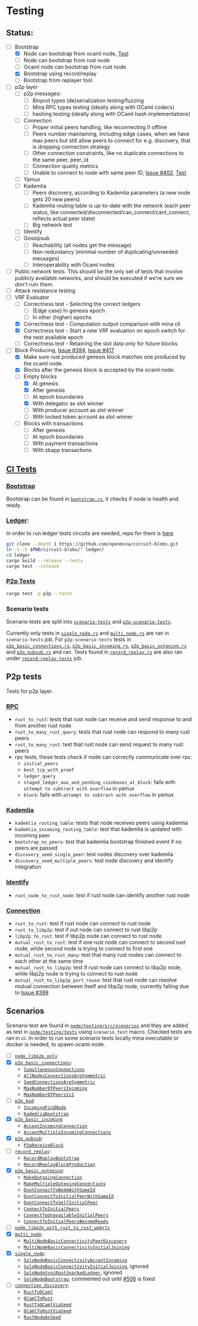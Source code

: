 # Testing

## Status:

- [ ] Bootstrap
    - [x] Node can bootstrap from ocaml node, [Test](#bootstrap)
    - [ ] Node can bootstrap from rust node
    - [ ] Ocaml node can bootstrap from rust node
    - [x] Bootstrap using record/replay
    - [ ] Bootstrap from replayer tool
- [ ] p2p layer
    - [ ] p2p messages:
        - [ ] Binprot types (de)serialization testing/fuzzing
        - [ ] Mina RPC types testing (ideally along with OCaml codecs)
        - [ ] hashing testing (ideally along with OCaml hash implementations)
    - [ ] Connection
        - [ ] Proper initial peers handling, like reconnecting if offline
        - [ ] Peers number maintaining, including edge cases, when we have max peers but still allow peers to connect for e.g. discovery, that is dropping connection strategy
        - [ ] Other connection constraints, like no duplicate connections to the same peer, peer_id
        - [ ] Connection quality metrics
        - [ ] Unable to connect to node with same peer ID, [Issue #402](https://github.com/openmina/openmina/issues/402), [Test](node/testing/src/scenarios/p2p/basic_outgoing_connections.rs?plain=1#L129)
    - [ ] Yamux
    - [ ] Kademlia
        - [ ] Peers discovery, according to Kademlia parameters (a new node gets 20 new peers)
        - [ ] Kademlia routing table is up-to-date with the network (each peer status, like connected/disconnected/can_connect/cant_connect, reflects actual peer state)
        - [ ] Big network test
    - [ ] Identify
    - [ ] Gossipsub
        - [ ] Reachability (all nodes get the message)
        - [ ] Non-redundancy (minimal number of duplicating/unneeded messages)
        - [ ] Interoperability with Ocaml nodes
- [ ] Public network tests. This should be the only set of tests that involve publicly  available networks, and should be executed if we're sure we don't ruin them.
- [ ] Attack resistance testing
- [ ] VRF Evaluator
    - [ ] Correctness test - Selecting the correct ledgers
        - [ ] (Edge case) In genesis epoch
        - [ ] In other (higher) epochs
    - [x] Correctness test - Computation output comparison with mina cli
    - [x] Correctness test - Start a new VRF evaluation on epoch switch for the next available epoch
    - [ ] Correctness test - Retaining the slot data only for future blocks
- [ ] Block Producing, [Issue #394](https://github.com/openmina/openmina/issues/394), [Issue #417](https://github.com/openmina/openmina/issues/417)
    - [x] Make sure rust produced genesis block matches one produced by the ocaml node.
    - [x] Blocks after the genesis block is accepted by the ocaml node.
    - [ ] Empty blocks
        - [x] At genesis
        - [x] After genesis
        - [ ] At epoch boundaries
        - [x] With delegator as slot winner
        - [ ] With producer account as slot winner
        - [ ] With locked token account as slot winner
    - [ ] Blocks with transactions
        - [ ] After genesis
        - [ ] At epoch boundaries
        - [ ] With payment transactions
        - [ ] With zkapp transactions

## [CI Tests](.github/workflows/ci.yaml)

### [Bootstrap](.github/workflows/ci.yaml?plain=1#L323)

Bootstrap can be found in [`bootstrap.rs`](cli/tests/bootstrap.rs), it checks if node is health and ready.

### [Ledger](.github/workflows/ci.yaml?plain=1#L14):

In order to run ledger tests circuits are needed, repo for them is [here](https://github.com/openmina/circuit-blobs.git)

```sh
git clone --depth 1 https://github.com/openmina/circuit-blobs.git
ln -s -b $PWD/circuit-blobs/* ledger/
cd ledger
cargo build --release --tests
cargo test --release
```

### [P2p Tests](.github/workflows/ci.yaml?plain=1#L43)

```sh
cargo test -p p2p --tests
```

### Scenario tests

Scenario tests are split into [`scenario-tests`](.github/workflows/ci.yaml?plain=1#L250) and [`p2p-scenario-tests`](.github/workflows/ci.yaml?plain=1#L200).

Currently only tests in [`single_node.rs`](node/testing/tests/single_node.rs) and [`multi_node.rs`](node/testing/tests/multi_node.rs) are ran in `scenario-tests` job. For `p2p-scenario-tests` tests in [`p2p_basic_connections.rs`](node/testing/tests/p2p_basic_connections.rs), [`p2p_basic_incoming.rs`](node/testing/tests/p2p_basic_incoming.rs), [`p2p_basic_outgoing.rs`](node/testing/tests/p2p_basic_outgoing.rs) and [`p2p_pubsub.rs`](node/testing/tests/p2p_pubsub.rs) and ran. Tests found in [`record_replay.rs`](node/testing/tests/record_replay.rs) are also ran under [`record-replay-tests`](.github/workflows/ci.yaml?plain=1#L290) job.

## P2p tests

Tests for p2p layer.

### [RPC](p2p/tests/rpc.rs)

* `rust_to_rust`: tests that rust node can receive and send response to and from another rust node 
* `rust_to_many_rust_query`: tests that rust node can respond to many rust peers
* `rust_to_many_rust`: test that rust node can send request to many rust peers
* rpc tests, these tests check if node can correctly communicate over rpc:
    * `initial_peers`
    * `best_tip_with_proof`
    * `ledger_query`
    * `staged_ledger_aux_and_pending_coinbases_at_block`: fails with `attempt to subtract with overflow` in yamux
    * `block`: fails with `attempt to subtract with overflow` in yamux

### [Kademlia](p2p/tests/kademlia.rs)

* `kademlia_routing_table`: tests that node receives peers using kademlia
* `kademlia_incoming_routing_table`: test that kademlia is updated with incoming peer
* `bootstrap_no_peers`: test that kademlia bootstrap finished event if no peers are passed
* `discovery_seed_single_peer`: test nodes discovery over kademlia
* `discovery_seed_multiple_peers`: test node discovery and identify integration

### [Identify](p2p/tests/identify.rs)

* `rust_node_to_rust_node`: test if rust node can identify another rust node

### [Connection](p2p/tests/connection.rs)

* `rust_to_rust`: test if rust node can connect to rust node
* `rust_to_libp2p`: test if out node can connect to rust libp2p
* `libp2p_to_rust`: test if libp2p node can connect to rust node
* `mutual_rust_to_rust`: test if one rust node can connect to  second rust node, while second node is trying to connect to first one
* `mutual_rust_to_rust_many`: test that many rust nodes can connect to each other at the same time
* `mutual_rust_to_libp2p`: test if rust node can connect to libp2p node, while libp2p node is trying to connect to rust node
* `mutual_rust_to_libp2p_port_reuse`: test that rust node can resolve mutual connection between itself and libp2p node, currently failing due to [Issue #399](https://github.com/openmina/openmina/issues/399)

## Scenarios

Scenario test are found in [`node/testing/src/scenarios`](./node/testing/src/scenarios) and they are added as test in [`node/testing/tests`](./node/testing/tests) using `scenario_test` macro. Checked tests are ran in ci. In order to run some scenario tests locally mina executable or docker is needed, to spawn ocaml node.

- [ ] [`node_libp2p_only`](./node/testing/tests/node_libp2p_only.rs)
- [x] [`p2p_basic_connections`](./node/testing/tests/p2p_basic_connections.rs):
    - [`SimultaneousConnections`](./node/testing/src/scenarios/p2p/basic_connection_handling.rs?plain=1#L23)
    - [`AllNodesConnectionsAreSymmetric`](./node/testing/src/scenarios/p2p/basic_connection_handling.rs?plain=1#L88)
    - [`SeedConnectionsAreSymmetric`](./node/testing/src/scenarios/p2p/basic_connection_handling.rs?plain=1#L151)
    - [`MaxNumberOfPeersIncoming`](./node/testing/src/scenarios/p2p/basic_connection_handling.rs?plain=1#L196)
    - [`MaxNumberOfPeersIs1`](./node/testing/src/scenarios/p2p/basic_connection_handling.rs?plain=1#L275)
- [ ] [`p2p_kad`](./node/testing/tests/p2p_kad.rs):
    - [`IncomingFindNode`](./node/testing/src/scenarios/p2p/kademlia.rs?plain=1#L27)
    - [`KademliaBootstrap`](./node/testing/src/scenarios/p2p/kademlia.rs?plain=1#L119)
- [x] [`p2p_basic_incoming`](./node/testing/tests/p2p_basic_incoming.rs)
    - [`AcceptIncomingConnection`](./node/testing/src/scenarios/p2p/basic_incoming_connections.rs?plain=1#L13)
    - [`AcceptMultipleIncomingConnections`](./node/testing/src/scenarios/p2p/basic_incoming_connections.rs?plain=1#L66)
- [x] [`p2p_pubsub`](./node/testing/tests/p2p_pubsub.rs):
    - [`P2pReceiveBlock`](./node/testing/src/scenarios/p2p/pubsub.rs)
- [ ] [`record_replay`](./node/testing/tests/record_replay.rs):
    - [`RecordReplayBootstrap`](./node/testing/src/scenarios/record_replay/bootstrap.rs)
    - [`RecordReplayBlockProduction`](./node/testing/src/scenarios/record_replay/block_production.rs)
- [x] [`p2p_basic_outgoing`](./node/testing/tests/p2p_basic_outgoing.rs):
    - [`MakeOutgoingConnection`](./node/testing/src/scenarios/p2p/basic_outgoing_connections.rs?plain=1#L34)
    - [`MakeMultipleOutgoingConnections`](./node/testing/src/scenarios/p2p/basic_outgoing_connections.rs?plain=1#L76)
    - [`DontConnectToNodeWithSameId`](./node/testing/src/scenarios/p2p/basic_outgoing_connections.rs?plain=1#L129)
    - [`DontConnectToInitialPeerWithSameId`](./node/testing/src/scenarios/p2p/basic_outgoing_connections.rs?plain=1#L208)
    - [`DontConnectToSelfInitialPeer`](./node/testing/src/scenarios/p2p/basic_outgoing_connections.rs?plain=1#L170)
    - [`ConnectToInitialPeers`](./node/testing/src/scenarios/p2p/basic_outgoing_connections.rs?plain=1#L244)
    - [`ConnectToUnavailableInitialPeers`](./node/testing/src/scenarios/p2p/basic_outgoing_connections.rs?plain=1#L363)
    - [`ConnectToInitialPeersBecomeReady`](./node/testing/src/scenarios/p2p/basic_outgoing_connections.rs?plain=1#L301)
- [ ] [`node_libp2p_with_rust_to_rust_webrtc`](./node/testing/tests/node_libp2p_with_rust_to_rust_webrtc.rs)
- [x] [`multi_node`](./node/testing/tests/multi_node.rs):
    - [`MultiNodeBasicConnectivityPeerDiscovery`](./node/testing/src/scenarios/multi_node/basic_connectivity_peer_discovery.rs)
    - [`MultiNodeBasicConnectivityInitialJoining`](./node/testing/src/scenarios/multi_node/basic_connectivity_initial_joining.rs)
- [x] [`single_node`](./node/testing/tests/single_node.rs):
    - [`SoloNodeBasicConnectivityAcceptIncoming`](./node/testing/src/scenarios/solo_node/basic_connectivity_accept_incoming.rs)
    - [`SoloNodeBasicConnectivityInitialJoining`](./node/testing/src/scenarios/solo_node/basic_connectivity_initial_joining.rs), ignored
    - [`SoloNodeSyncRootSnarkedLedger`](./node/testing/src/scenarios/solo_node/sync_root_snarked_ledger.rs), ignored
    - [`SoloNodeBootstrap`](./node/testing/src/scenarios/solo_node/bootstrap.rs), commented out until [#506](https://github.com/openmina/openmina/issues/506) is fixed
- [ ] [`connection_discovery`](./node/testing/tests/connection_discovery.rs):
    - [`RustToOCaml`](./node/testing/src/scenarios/multi_node/connection_discovery.rs?plain=1#L169)
    - [`OCamlToRust`](./node/testing/src/scenarios/multi_node/connection_discovery.rs?plain=1#L117)
    - [`RustToOCamlViaSeed`](./node/testing/src/scenarios/multi_node/connection_discovery.rs?plain=1#L351)
    - [`OCamlToRustViaSeed`](./node/testing/src/scenarios/multi_node/connection_discovery.rs?plain=1#L246)
    - [`RustNodeAsSeed`](./node/testing/src/scenarios/multi_node/connection_discovery.rs?plain=1#L20)